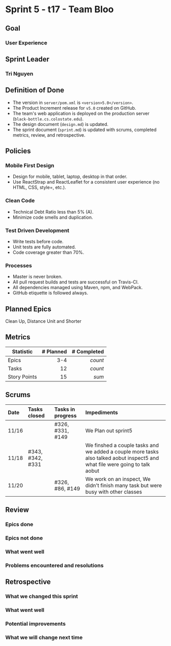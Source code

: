 # Sprint 5 - t17 - Team Bloo

## Goal
### User Experience

## Sprint Leader
### Tri Nguyen


## Definition of Done

* The version in `server/pom.xml` is `<version>5.0</version>`.
* The Product Increment release for `v5.0` created on GitHub.
* The team's web application is deployed on the production server (`black-bottle.cs.colostate.edu`).
* The design document (`design.md`) is updated.
* The sprint document (`sprint.md`) is updated with scrums, completed metrics, review, and retrospective.


## Policies

### Mobile First Design
* Design for mobile, tablet, laptop, desktop in that order.
* Use ReactStrap and ReactLeaflet for a consistent user experience (no HTML, CSS, style=, etc.).

### Clean Code
* Technical Debt Ratio less than 5% (A).
* Minimize code smells and duplication.

### Test Driven Development
* Write tests before code.
* Unit tests are fully automated.
* Code coverage greater than 70%.

### Processes
* Master is never broken. 
* All pull request builds and tests are successful on Travis-CI.
* All dependencies managed using Maven, npm, and WebPack.
* GitHub etiquette is followed always.


## Planned Epics
Clean Up, Distance Unit and Shorter

## Metrics

| Statistic | # Planned | # Completed |
| --- | ---: | ---: |
| Epics | 3-4 | *count* | 
| Tasks | 12 | *count* | 
| Story Points |  15 | *sum* | 


## Scrums

| Date | Tasks closed  | Tasks in progress | Impediments |
| :--- | :--- | :--- | :--- |
| 11/16 |  | #326, #331, #149 | We Plan out sprint5 | 
| 11/18 | #343, #342, #331 | | We finshed a couple tasks and we added a couple more tasks also talked aobut inspect5 and what file were going to talk aobut | 
| 11/20 |  |  #326, #86, #149 | We work on an inspect, We didn't finish many task but were busy with other classes | 

## Review

### Epics done  

### Epics not done 

### What went well

### Problems encountered and resolutions


## Retrospective

### What we changed this sprint

### What went well

### Potential improvements

### What we will change next time

